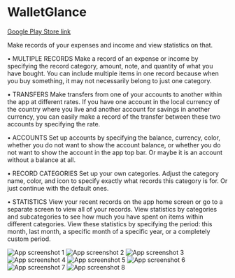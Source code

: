 # WalletGlance
[Google Play Store link](https://play.google.com/store/apps/details?id=com.ataglance.walletglance)

Make records of your expenses and income and view statistics on that.

• MULTIPLE RECORDS
Make a record of an expense or income by specifying the record category, amount, note, and quantity of what you have bought. You can include multiple items in one record because when you buy something, it may not necessarily belong to just one category.

• TRANSFERS
Make transfers from one of your accounts to another within the app at different rates. If you have one account in the local currency of the country where you live and another account for savings in another currency, you can easily make a record of the transfer between these two accounts by specifying the rate.

• ACCOUNTS
Set up accounts by specifying the balance, currency, color, whether you do not want to show the account balance, or whether you do not want to show the account in the app top bar. Or maybe it is an account without a balance at all.

• RECORD CATEGORIES
Set up your own categories. Adjust the category name, color, and icon to specify exactly what records this category is for. Or just continue with the default ones.

• STATISTICS
View your recent records on the app home screen or go to a separate screen to view all of your records. View statistics by categories and subcategories to see how much you have spent on items within different categories. View these statistics by specifying the period: this month, last month, a specific month of a specific year, or a completely custom period.

![App screenshot 1](https://play-lh.googleusercontent.com/mW0zqs2MyHx70eau-_46_z5UXFwz_CJH81RDEexRcXL_NNG92NYZvieN9-Wir96oyJE=w1052-h592)
![App screenshot 2](https://play-lh.googleusercontent.com/Jhe5rYWInIYejoJD2pNQqRd4rsYBphjwCWmGGDGqYJ0eE_QvbFKK3HiYOMtUBGtfYGo=w1052-h592)
![App screenshot 3](https://play-lh.googleusercontent.com/OT36msaOuT5iBdD8Rf7lLySsLQ3s8QhLMAXypmpNgDKFwYpLnhafgGyS3gFR5AKJjz0=w1052-h592)
![App screenshot 4](https://play-lh.googleusercontent.com/EF76-bW-eDmxqwxBcaxLmBzdNkft8G_VnrtjU8NRX3YV5hdUksIipRIt-BvGJG7K-g=w1052-h592)
![App screenshot 5](https://play-lh.googleusercontent.com/_N27nnfdEIqHZ9c-Wa5RK83fX-Njg0EtwFnFJPwVlU231RWsNuI9lNfp-kIyj3vJeho=w1052-h592)
![App screenshot 6](https://play-lh.googleusercontent.com/uEHPdUNeD15QmrRtolBH4L7D_C6xbo4ZZJIUbeyw8dOoxGLttfk0fOGk2yNrrD5hRao=w5120-h2880)
![App screenshot 7](https://play-lh.googleusercontent.com/Wvkd_20heYwxEgK6WyvZs99L0Ag4RA9WQ6NZ1BLtryxERMWrSuRHCO_cAq8Ve5vn8w=w1052-h592)
![App screenshot 8](https://play-lh.googleusercontent.com/EcF3NjnKnCz7CoV8uapwRv26sdy3voVJvNjL_6tiiPNuHXf2kz2r3ENTGx4_tshn1g=w1052-h592)
